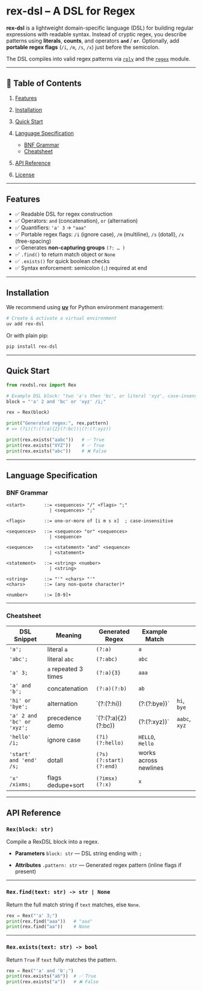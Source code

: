 # rex-dsl – A DSL for Regex

**rex-dsl** is a lightweight domain-specific language (DSL) for building regular expressions with readable syntax.
Instead of cryptic regex, you describe patterns using **literals**, **counts**, and operators **`and`** / **`or`**.
Optionally, add **portable regex flags** (`/i`, `/m`, `/s`, `/x`) just before the semicolon.

The DSL compiles into valid regex patterns via [`rply`](https://pypi.org/project/rply/) and the [`regex`](https://pypi.org/project/regex/) module.

---

## 📑 Table of Contents

1. [Features](#features)
2. [Installation](#installation)
3. [Quick Start](#quick-start)
4. [Language Specification](#language-specification)

   * [BNF Grammar](#bnf-grammar)
   * [Cheatsheet](#cheatsheet)
5. [API Reference](#api-reference)
6. [License](#license)

---

## Features

* ✅ Readable DSL for regex construction
* ✅ Operators: `and` (concatenation), `or` (alternation)
* ✅ Quantifiers: `'a' 3` → `"aaa"`
* ✅ Portable regex flags: `/i` (ignore case), `/m` (multiline), `/s` (dotall), `/x` (free-spacing)
* ✅ Generates **non-capturing groups** `(?: … )`
* ✅ `.find()` to return match object or `None`
* ✅ `.exists()` for quick boolean checks
* ✅ Syntax enforcement: semicolon (`;`) required at end

---

## Installation

We recommend using [**uv**](https://github.com/astral-sh/uv) for Python environment management:

```bash
# Create & activate a virtual environment
uv add rex-dsl
```

Or with plain pip:

```bash
pip install rex-dsl
```

---

## Quick Start

```python
from rexdsl.rex import Rex

# Example DSL block: "two 'a's then 'bc', or literal 'xyz', case-insensitive"
block = "'a' 2 and 'bc' or 'xyz' /i;"

rex = Rex(block)

print("Generated regex:", rex.pattern)
# => (?i)(?:(?:a){2}(?:bc))|(?:(?:xyz))

print(rex.exists("aabc"))   # ✅ True
print(rex.exists("XYZ"))    # ✅ True
print(rex.exists("abc"))    # ❌ False
```

---

## Language Specification

### BNF Grammar

```
<start>       ::= <sequences> "/" <flags> ";"
                | <sequences> ";"

<flags>       ::= one-or-more of [i m s x]  ; case-insensitive

<sequences>   ::= <sequence> "or" <sequences>
                | <sequence>

<sequence>    ::= <statement> "and" <sequence>
                | <statement>

<statement>   ::= <string> <number>
                | <string>

<string>      ::= "'" <chars> "'"
<chars>       ::= (any non-quote character)*

<number>      ::= [0-9]+
```

---

### Cheatsheet

| DSL Snippet                | Meaning              | Generated Regex        | Example Match         |               |
| -------------------------- | -------------------- | ---------------------- | --------------------- | ------------- |
| `'a';`                     | literal `a`          | `(?:a)`                | `a`                   |               |
| `'abc';`                   | literal `abc`        | `(?:abc)`              | `abc`                 |               |
| `'a' 3;`                   | `a` repeated 3 times | `(?:a){3}`             | `aaa`                 |               |
| `'a' and 'b';`             | concatenation        | `(?:a)(?:b)`           | `ab`                  |               |
| `'hi' or 'bye';`           | alternation          | \`(?:(?\:hi))          | (?:(?\:bye))\`        | `hi`, `bye`   |
| `'a' 2 and 'bc' or 'xyz';` | precedence demo      | \`(?:(?\:a){2}(?\:bc)) | (?:(?\:xyz))\`        | `aabc`, `xyz` |
| `'hello' /i;`              | ignore case          | `(?i)(?:hello)`        | `HELLO`, `Hello`      |               |
| `'start' and 'end' /s;`    | dotall               | `(?s)(?:start)(?:end)` | works across newlines |               |
| `'x' /xixms;`              | flags dedupe+sort    | `(?imsx)(?:x)`         | `x`                   |               |

---

## API Reference

### `Rex(block: str)`

Compile a RexDSL block into a regex.

* **Parameters**
  `block: str` — DSL string ending with `;`

* **Attributes**
  `.pattern: str` — Generated regex pattern (inline flags if present)

---

### `Rex.find(text: str) -> str | None`

Return the full match string if `text` matches, else `None`.

```python
rex = Rex("'a' 3;")
print(rex.find("aaa"))   # "aaa"
print(rex.find("aa"))    # None
```

---

### `Rex.exists(text: str) -> bool`

Return `True` if `text` fully matches the pattern.

```python
rex = Rex("'a' and 'b';")
print(rex.exists("ab"))  # ✅ True
print(rex.exists("a"))   # ❌ False
```


